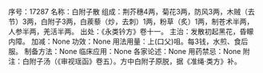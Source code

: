 序号：17287
名称：白附子散
组成：荆芥穗4两，菊花3两，防风3两，木贼（去节）3两，白附子3两，白蒺藜（炒，去刺）1两，粉草（炙）1两，制苍术半两，人参半两，羌活半两。
出处：《永类钤方》卷十一。
主治：发散初起黑花，昏矇内障。
加减：None
功效：None
用法用量：上(口父)咀。每3钱，水煎、食后服。
制备方法：None
临床应用：None
各家论述：None
用药禁忌：None
附注：白附子汤（《审视瑶函》卷五）。方中白附子原脱，据《准绳·类方》补。
